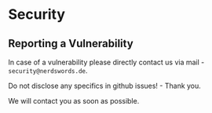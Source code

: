 # Security

## Reporting a Vulnerability

In case of a vulnerability please directly contact us via mail - `security@nerdswords.de`.

Do not disclose any specifics in github issues! - Thank you.

We will contact you as soon as possible.
